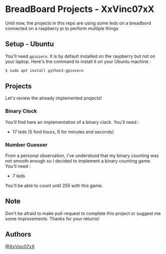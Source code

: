 # BreadBoard Projects - XxVinc07xX

Until now, the projects in this repo are using some leds on a breadbord connected on a raspberry pi to perform multiple things

## Setup - Ubuntu

You'll need `gpiozero`. It is by default installed on the raspberry but not on your laptop.
Here's the command to install it on your Ubuntu machine : 

```sh
$ sudo apt install python3-gpiozero
```

## Projects

Let's review the already implemented projects!

### Binary Clock
You'll find here an implementation of a binary clock. 
You'll need : 
- 17 leds (5 ford hours, 6 for minutes and seconds)

### Number Guesser
From a personal observation, I've understood that my binary counting was not smooth enough so I decided to implement a binary counting game.
You'll need : 
- 7 leds

You'll be able to count until 255 with this game.

## Note

Don't be afraid to make pull-request to complete this project or suggest me some improvements.
Thanks for your returns!


## Authors
[@XxVinc07xX](https://github.com/XxVinc07xX)